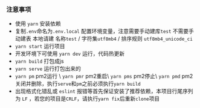 ### 注意事项
- 使用 `yarn` 安装依赖
- 复制`.env`命名为`.env.local` 配置环境变量，注意需要手动建库`test` 不需要手动建表
  本地请建 名称`test` / 字符集`utf8mb4` / 排序规则 `utf8mb4_unicode_ci`
- `yarn start` 运行项目
- 开发环境下可使用 `yarn dev` 运行，代码热更新
- `yarn build` 打包成js
- `yarn serve` 运行打包出来的
- `yarn pm` pm2运行 \ `yarn pmr` pm2重启\ `yarn pms` pm2停止\ `yarn pmd` pm2 关闭并删除，执行`serve`和`pm`之前必须执行`yarn build`
- 出现格式化错乱或 `eslint` 报错等首先保证安装了推荐依赖，本项目行尾序列为 `LF` ，若您的项目是`CRLF`，请执行`yarn fix`后重新`clone`项目